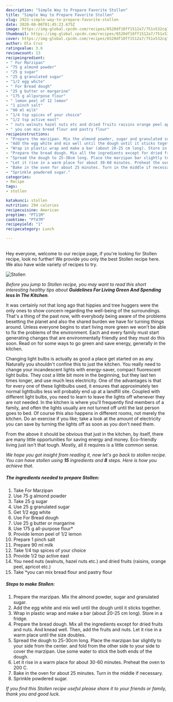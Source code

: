 ```yaml
---
description: "Simple Way to Prepare Favorite Stollen"
title: "Simple Way to Prepare Favorite Stollen"
slug: 2922-simple-way-to-prepare-favorite-stollen
date: 2020-08-06T01:45:23.675Z
image: https://img-global.cpcdn.com/recipes/6520df10ff1512a7/751x532cq70/stollen-recipe-main-photo.jpg
thumbnail: https://img-global.cpcdn.com/recipes/6520df10ff1512a7/751x532cq70/stollen-recipe-main-photo.jpg
cover: https://img-global.cpcdn.com/recipes/6520df10ff1512a7/751x532cq70/stollen-recipe-main-photo.jpg
author: Ola Cruz
ratingvalue: 3.6
reviewcount: 13
recipeingredient:
- " For Marzipan"
- "75 g almond powder"
- "25 g sugar"
- "25 g granulated sugar"
- "1/2 egg white"
- " For Bread dough"
- "25 g butter or margarine"
- "175 g allpurpose flour"
- " lemon peel of 12 lemon"
- "1 pinch salt"
- "90 ml milk"
- "1/4 tsp spices of your choice"
- "1/2 tsp active east"
- " nuts walnuts hazel nuts etc and dried fruits raisins orange peel apricot etc"
- " you can mix bread flour and pastry flour"
recipeinstructions:
- "Prepare the marzipan. Mix the almond powder, sugar and granulated sugar."
- "Add the egg white and mix well until the dough until it sticks together."
- "Wrap in plastic wrap and make a bar (about 20-25 cm long). Store in a fridge."
- "Prepare the bread dough. Mix all the ingredients except for dried fruits and nuts. And knead well. Then, add the fruits and nuts. Let it rise in a warm place until the size doubles."
- "Spread the dough to 25-30cm long. Place the marzipan bar slightly to your side from the center. and fold from the other side to your side to cover the marzipan. Use some water to stick the both ends of the dough."
- "Let it rise in a warm place for about 30-60 minutes. Preheat the oven to 200 C."
- "Bake in the oven for about 25 minutes. Turn in the middle if necessary."
- "Sprinkle powdered sugar."
categories:
- Recipe
tags:
- stollen

katakunci: stollen 
nutrition: 294 calories
recipecuisine: American
preptime: "PT11M"
cooktime: "PT47M"
recipeyield: "1"
recipecategory: Lunch

---
```

<br>
Hey everyone, welcome to our recipe page, if you're looking for Stollen recipe, look no further! We provide you only the best Stollen recipe here. We also have wide variety of recipes to try.
<br>


![Stollen](https://img-global.cpcdn.com/recipes/6520df10ff1512a7/751x532cq70/stollen-recipe-main-photo.jpg)

<i>Before you jump to Stollen recipe, you may want to read this short interesting healthy tips about 
<strong>Guidelines For Living Green And Spending less In The Kitchen</strong>.</i>
</br>

It was certainly not that long ago that hippies and tree huggers were the only ones to show concern regarding the well-being of the surroundings. That's a thing of the past now, with everybody being aware of the problems besetting the planet and also the shared burden we have for turning things around. Unless everyone begins to start living more green we won't be able to fix the problems of the environment. Each and every family must start generating changes that are environmentally friendly and they must do this soon. Read on for some ways to go green and save energy, generally in the kitchen.

Changing light bulbs is actually as good a place get started on as any. Naturally you shouldn't confine this to just the kitchen. You really need to change your incandescent lights with energy-saver, compact fluorescent light bulbs. They cost a little bit more in the beginning, but they last ten times longer, and use much less electricity. One of the advantages is that for every one of these lightbulbs used, it ensures that approximately ten normal lightbulbs less will probably end up at a landfill site. Coupled with different light bulbs, you need to learn to leave the lights off whenever they are not needed. In the kitchen is where you'll frequently find members of a family, and often the lights usually are not turned off until the last person goes to bed. Of course this also happens in different rooms, not merely the kitchen. Do an exercise if you like; take a look at the amount of electricity you can save by turning the lights off as soon as you don't need them.

From the above it should be obvious that just in the kitchen, by itself, there are many little opportunities for saving energy and money. Eco-friendly living just isn't that tough. Mostly, all it requires is a little common sense.


<i>We hope you got insight from reading it, now let's go back to stollen recipe. You can have stollen using <strong>15</strong> ingredients and <strong>8</strong> steps. Here is how you achieve that.
</i>

##### The ingredients needed to prepare Stollen:

1. Take  For Marzipan
1. Use 75 g almond powder
1. Take 25 g sugar
1. Use 25 g granulated sugar
1. Get 1/2 egg white
1. Use  For Bread dough
1. Use 25 g butter or margarine
1. Use 175 g all-purpose flour*
1. Provide  lemon peel of 1/2 lemon
1. Prepare 1 pinch salt
1. Prepare 90 ml milk
1. Take 1/4 tsp spices of your choice
1. Provide 1/2 tsp active east
1. You need  nuts (walnuts, hazel nuts etc.) and dried fruits (raisins, orange peel, apricot etc.)
1. Take  *you can mix bread flour and pastry flour


##### Steps to make Stollen:

1. Prepare the marzipan. Mix the almond powder, sugar and granulated sugar.
1. Add the egg white and mix well until the dough until it sticks together.
1. Wrap in plastic wrap and make a bar (about 20-25 cm long). Store in a fridge.
1. Prepare the bread dough. Mix all the ingredients except for dried fruits and nuts. And knead well. Then, add the fruits and nuts. Let it rise in a warm place until the size doubles.
1. Spread the dough to 25-30cm long. Place the marzipan bar slightly to your side from the center. and fold from the other side to your side to cover the marzipan. Use some water to stick the both ends of the dough.
1. Let it rise in a warm place for about 30-60 minutes. Preheat the oven to 200 C.
1. Bake in the oven for about 25 minutes. Turn in the middle if necessary.
1. Sprinkle powdered sugar.


<i>If you find this Stollen recipe useful please share it to your friends or family, thank you and good luck.</i>
